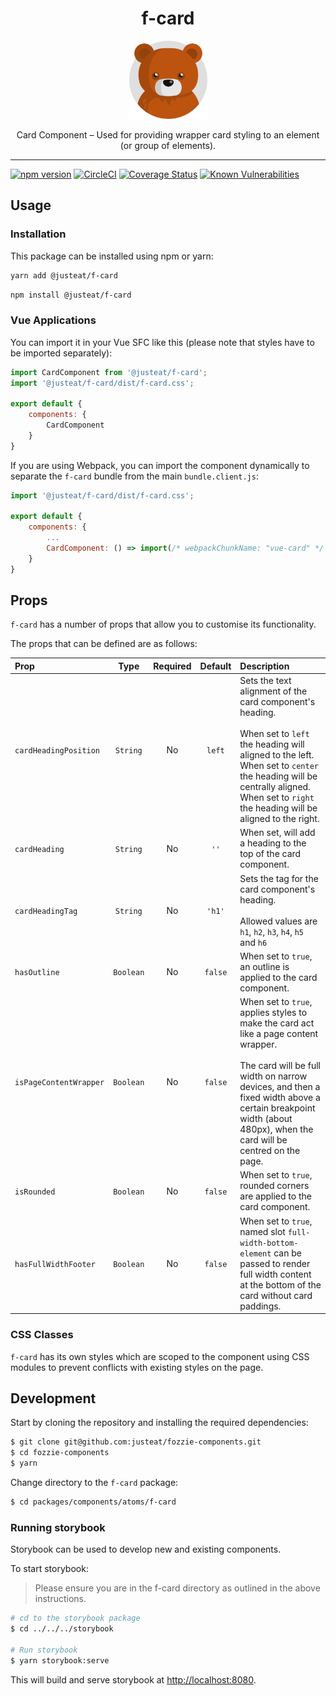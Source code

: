 <div align="center">
  <h1>f-card</h1>

  <img width="125" alt="Fozzie Bear" src="../../../../bear.png" />

  <p>Card Component – Used for providing wrapper card styling to an element (or group of elements).</p>
</div>


---

[![npm version](https://badge.fury.io/js/%40justeat%2Ff-card.svg)](https://badge.fury.io/js/%40justeat%2Ff-card)
[![CircleCI](https://circleci.com/gh/justeat/fozzie-components.svg?style=svg)](https://circleci.com/gh/justeat/workflows/fozzie-components)
[![Coverage Status](https://coveralls.io/repos/github/justeat/f-card/badge.svg)](https://coveralls.io/github/justeat/f-card)
[![Known Vulnerabilities](https://snyk.io/test/github/justeat/f-card/badge.svg?targetFile=package.json)](https://snyk.io/test/github/justeat/f-card?targetFile=package.json)


## Usage

### Installation

This package can be installed using npm or yarn:

```sh
yarn add @justeat/f-card
```

```sh
npm install @justeat/f-card
```

### Vue Applications

You can import it in your Vue SFC like this (please note that styles have to be imported separately):

```js
import CardComponent from '@justeat/f-card';
import '@justeat/f-card/dist/f-card.css';

export default {
    components: {
        CardComponent
    }
}
```

If you are using Webpack, you can import the component dynamically to separate the `f-card` bundle from the main `bundle.client.js`:

```js
import '@justeat/f-card/dist/f-card.css';

export default {
    components: {
        ...
        CardComponent: () => import(/* webpackChunkName: "vue-card" */ '@justeat/f-card')
    }
}

```

## Props

`f-card` has a number of props that allow you to customise its functionality.

The props that can be defined are as follows:

| Prop                      | Type       | Required   | Default | Description |
| :---                      | :---:      | :---:      | :---:   | :---        |
| `cardHeadingPosition`     | `String`   |  No        | `left`  | Sets the text alignment of the card component's heading.<br><br>When set to `left` the heading will aligned to the left.<br>When set to `center` the heading will be centrally aligned.<br>When set to `right` the heading will be aligned to the right. |
| `cardHeading`             | `String`   |  No        | `''`    | When set, will add a heading to the top of the card component. |
| `cardHeadingTag`          | `String`   |  No        | `'h1'`  | Sets the tag for the card component's heading.<br><br>Allowed values are `h1`, `h2`, `h3`, `h4`, `h5` and `h6` |
| `hasOutline`              | `Boolean`  |  No        | `false` | When set to `true`, an outline is applied to the card component.  |
| `isPageContentWrapper`    | `Boolean`  |  No        | `false` | When set to `true`, applies styles to make the card act like a page content wrapper.<br><br>The card will be full width on narrow devices, and then a fixed width above a certain breakpoint width (about 480px), when the card will be centred on the page. |
| `isRounded`               | `Boolean`  |  No        | `false` | When set to `true`, rounded corners are applied to the card component. |
| `hasFullWidthFooter` | `Boolean` | No | `false` | When set to `true`, named slot `full-width-bottom-element` can be passed to render full width content at the bottom of the card without card paddings. |

### CSS Classes

`f-card` has its own styles which are scoped to the component using CSS modules to prevent conflicts with existing styles on the page.

## Development

Start by cloning the repository and installing the required dependencies:

```sh
$ git clone git@github.com:justeat/fozzie-components.git
$ cd fozzie-components
$ yarn
```

Change directory to the `f-card` package:

```sh
$ cd packages/components/atoms/f-card
```

### Running storybook

Storybook can be used to develop new and existing components.

To start storybook:

> Please ensure you are in the f-card directory as outlined in the above instructions.

```sh
# cd to the storybook package
$ cd ../../../storybook

# Run storybook
$ yarn storybook:serve
```

This will build and serve storybook at [http://localhost:8080](http://localhost:8080).
